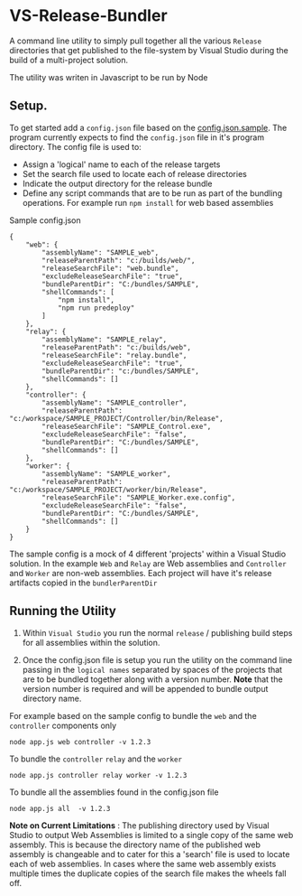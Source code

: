 # VS-Release-Bundler

A command line utility to simply pull together all the various `Release` directories that get published to the file-system by Visual Studio during the build of a multi-project solution.

The utility was writen in Javascript to be run by Node

## Setup. 
    
To get started add a `config.json` file based on the [config.json.sample](./app/config.json.sample). The program currently expects to find the `config.json` file in it's program directory. The config file is used to:
- Assign a 'logical' name to each of the release targets
- Set the search file used to locate each of release directories
- Indicate the output directory for the release bundle
- Define any script commands that are to be run as part of the bundling operations. For example run `npm install` for web based assemblies

Sample config.json 

```
{
    "web": {
        "assemblyName": "SAMPLE_web",
        "releaseParentPath": "c:/builds/web/",
        "releaseSearchFile": "web.bundle",
        "excludeReleaseSearchFile": "true",
        "bundleParentDir": "C:/bundles/SAMPLE",
        "shellCommands": [
            "npm install",
            "npm run predeploy"
        ]
    },
    "relay": {
        "assemblyName": "SAMPLE_relay",
        "releaseParentPath": "c:/builds/web",
        "releaseSearchFile": "relay.bundle",
        "excludeReleaseSearchFile": "true",
        "bundleParentDir": "c:/bundles/SAMPLE",
        "shellCommands": []
    },
    "controller": {
        "assemblyName": "SAMPLE_controller",
        "releaseParentPath": "c:/workspace/SAMPLE_PROJECT/Controller/bin/Release",
        "releaseSearchFile": "SAMPLE_Control.exe",
        "excludeReleaseSearchFile": "false",
        "bundleParentDir": "C:/bundles/SAMPLE",
        "shellCommands": []
    },
    "worker": {
        "assemblyName": "SAMPLE_worker",
        "releaseParentPath": "c:/workspace/SAMPLE_PROJECT/worker/bin/Release",
        "releaseSearchFile": "SAMPLE_Worker.exe.config",
        "excludeReleaseSearchFile": "false",
        "bundleParentDir": "C:/bundles/SAMPLE",
        "shellCommands": []
    }
}
```
The sample config is a mock of 4 different 'projects' within a Visual Studio solution. In the example `Web` and `Relay` are Web assemblies and `Controller` and `Worker` are non-web assemblies. Each project will have it's release artifacts copied in the `bundlerParentDir` 


## Running the Utility
1. Within `Visual Studio` you run the normal `release` / publishing build steps for all assemblies within the solution.

2. Once the config.json file is setup you run the utility on the command line passing in the `logical names` separated by spaces of the projects that are to be bundled together along with a version number. **Note** that the version number is required and will be appended to bundle output directory name.

For example based on the sample config to  bundle the `web` and the `controller` components only
```
node app.js web controller -v 1.2.3
```

To bundle the `controller` `relay` and the `worker`
```
node app.js controller relay worker -v 1.2.3
```

To bundle all the assemblies found in the config.json file
```
node app.js all  -v 1.2.3
```

**Note on Current Limitations** : The publishing directory used by Visual Studio to output Web Assemblies is limited to a single copy of the same web assembly.  This is because the directory name of the published web assembly is changeable and to cater for this a 'search' file is used to locate each of web assemblies. In cases where the same web assembly exists multiple times the duplicate copies of the search file makes the wheels fall off.
   
